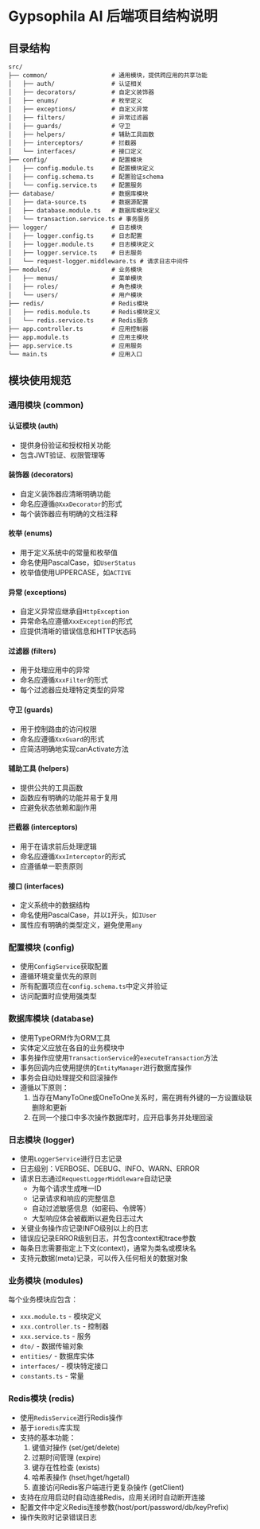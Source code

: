 # Gypsophila AI 后端项目结构说明

## 目录结构

```
src/
├── common/                  # 通用模块，提供跨应用的共享功能
│   ├── auth/                # 认证相关
│   ├── decorators/          # 自定义装饰器
│   ├── enums/               # 枚举定义
│   ├── exceptions/          # 自定义异常
│   ├── filters/             # 异常过滤器
│   ├── guards/              # 守卫
│   ├── helpers/             # 辅助工具函数
│   ├── interceptors/        # 拦截器
│   └── interfaces/          # 接口定义
├── config/                  # 配置模块
│   ├── config.module.ts     # 配置模块定义
│   ├── config.schema.ts     # 配置验证schema
│   └── config.service.ts    # 配置服务
├── database/                # 数据库模块
│   ├── data-source.ts       # 数据源配置
│   ├── database.module.ts   # 数据库模块定义
│   └── transaction.service.ts # 事务服务
├── logger/                  # 日志模块
│   ├── logger.config.ts     # 日志配置
│   ├── logger.module.ts     # 日志模块定义
│   ├── logger.service.ts    # 日志服务
│   └── request-logger.middleware.ts # 请求日志中间件
├── modules/                 # 业务模块
│   ├── menus/               # 菜单模块
│   ├── roles/               # 角色模块
│   └── users/               # 用户模块
├── redis/                   # Redis模块
│   ├── redis.module.ts      # Redis模块定义
│   └── redis.service.ts     # Redis服务
├── app.controller.ts        # 应用控制器
├── app.module.ts            # 应用主模块
├── app.service.ts           # 应用服务
└── main.ts                  # 应用入口
```

## 模块使用规范

### 通用模块 (common)

#### 认证模块 (auth)

- 提供身份验证和授权相关功能
- 包含JWT验证、权限管理等

#### 装饰器 (decorators)

- 自定义装饰器应清晰明确功能
- 命名应遵循`@XxxDecorator`的形式
- 每个装饰器应有明确的文档注释

#### 枚举 (enums)

- 用于定义系统中的常量和枚举值
- 命名使用PascalCase，如`UserStatus`
- 枚举值使用UPPERCASE，如`ACTIVE`

#### 异常 (exceptions)

- 自定义异常应继承自`HttpException`
- 异常命名应遵循`XxxException`的形式
- 应提供清晰的错误信息和HTTP状态码

#### 过滤器 (filters)

- 用于处理应用中的异常
- 命名应遵循`XxxFilter`的形式
- 每个过滤器应处理特定类型的异常

#### 守卫 (guards)

- 用于控制路由的访问权限
- 命名应遵循`XxxGuard`的形式
- 应简洁明确地实现canActivate方法

#### 辅助工具 (helpers)

- 提供公共的工具函数
- 函数应有明确的功能并易于复用
- 应避免状态依赖和副作用

#### 拦截器 (interceptors)

- 用于在请求前后处理逻辑
- 命名应遵循`XxxInterceptor`的形式
- 应遵循单一职责原则

#### 接口 (interfaces)

- 定义系统中的数据结构
- 命名使用PascalCase，并以`I`开头，如`IUser`
- 属性应有明确的类型定义，避免使用`any`

### 配置模块 (config)

- 使用`ConfigService`获取配置
- 遵循环境变量优先的原则
- 所有配置项应在`config.schema.ts`中定义并验证
- 访问配置时应使用强类型

### 数据库模块 (database)

- 使用TypeORM作为ORM工具
- 实体定义应放在各自的业务模块中
- 事务操作应使用`TransactionService`的`executeTransaction`方法
- 事务回调内应使用提供的`EntityManager`进行数据库操作
- 事务会自动处理提交和回滚操作
- 遵循以下原则：
  1. 当存在ManyToOne或OneToOne关系时，需在拥有外键的一方设置级联删除和更新
  2. 在同一个接口中多次操作数据库时，应开启事务并处理回滚

### 日志模块 (logger)

- 使用`LoggerService`进行日志记录
- 日志级别：VERBOSE、DEBUG、INFO、WARN、ERROR
- 请求日志通过`RequestLoggerMiddleware`自动记录
  - 为每个请求生成唯一ID
  - 记录请求和响应的完整信息
  - 自动过滤敏感信息（如密码、令牌等）
  - 大型响应体会被截断以避免日志过大
- 关键业务操作应记录INFO级别以上的日志
- 错误应记录ERROR级别日志，并包含context和trace参数
- 每条日志需要指定上下文(context)，通常为类名或模块名
- 支持元数据(meta)记录，可以传入任何相关的数据对象

### 业务模块 (modules)

每个业务模块应包含：

- `xxx.module.ts` - 模块定义
- `xxx.controller.ts` - 控制器
- `xxx.service.ts` - 服务
- `dto/` - 数据传输对象
- `entities/` - 数据库实体
- `interfaces/` - 模块特定接口
- `constants.ts` - 常量

### Redis模块 (redis)

- 使用`RedisService`进行Redis操作
- 基于`ioredis`库实现
- 支持的基本功能：
  1. 键值对操作 (set/get/delete)
  2. 过期时间管理 (expire)
  3. 键存在性检查 (exists)
  4. 哈希表操作 (hset/hget/hgetall)
  5. 直接访问Redis客户端进行更复杂操作 (getClient)
- 支持在应用启动时自动连接Redis，应用关闭时自动断开连接
- 配置文件中定义Redis连接参数(host/port/password/db/keyPrefix)
- 操作失败时记录错误日志
